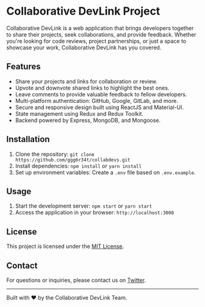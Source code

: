 # Collaborative DevLink Project

<!-- ![Project Logo](logo.png) -->

Collaborative DevLink is a web application that brings developers together to share their projects, seek collaborations, and provide feedback. Whether you're looking for code reviews, project partnerships, or just a space to showcase your work, Collaborative DevLink has you covered.

## Features

- Share your projects and links for collaboration or review.
- Upvote and downvote shared links to highlight the best ones.
- Leave comments to provide valuable feedback to fellow developers.
- Multi-platform authentication: GitHub, Google, GitLab, and more.
- Secure and responsive design built using ReactJS and Material-UI.
- State management using Redux and Redux Toolkit.
- Backend powered by Express, MongoDB, and Mongoose.

## Installation

1. Clone the repository: `git clone https://github.com/ggg6r34t/collabdevs.git`
2. Install dependencies: `npm install` or `yarn install`
3. Set up environment variables: Create a `.env` file based on `.env.example`.

## Usage

1. Start the development server: `npm start` or `yarn start`
2. Access the application in your browser: `http://localhost:3000`

<!--## Contributing

We welcome contributions from developers of all skill levels. To contribute to the Collaborative DevLink project, follow these steps:

1. Fork the repository.
2. Create a new branch for your feature: `git checkout -b feature-name`
3. Commit your changes: `git commit -m 'Add new feature'`
4. Push the changes to your fork: `git push origin feature-name`
5. Submit a pull request. -->

## License

This project is licensed under the [MIT License](https://opensource.org/license/mit/).

## Contact

For questions or inquiries, please contact us on [Twitter](https://twitter.com/ghyorka).

<!-- contact@collaborative-devlink.com. -->

---

Built with ❤️ by the Collaborative DevLink Team.
